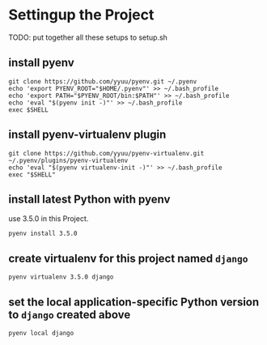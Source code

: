 # Settingup the Project

TODO: put together all these setups to setup.sh

## install pyenv
```
git clone https://github.com/yyuu/pyenv.git ~/.pyenv
echo 'export PYENV_ROOT="$HOME/.pyenv"' >> ~/.bash_profile
echo 'export PATH="$PYENV_ROOT/bin:$PATH"' >> ~/.bash_profile
echo 'eval "$(pyenv init -)"' >> ~/.bash_profile
exec $SHELL
```

## install pyenv-virtualenv plugin
```
git clone https://github.com/yyuu/pyenv-virtualenv.git ~/.pyenv/plugins/pyenv-virtualenv
echo 'eval "$(pyenv virtualenv-init -)"' >> ~/.bash_profile
exec "$SHELL"
```

## install latest Python with pyenv
use 3.5.0 in this Project.
```
pyenv install 3.5.0
```

## create virtualenv for this project named `django`
```
pyenv virtualenv 3.5.0 django
```

## set the local application-specific Python version to `django` created above
```
pyenv local django
```

